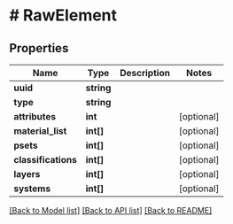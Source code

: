 # # RawElement

## Properties

Name | Type | Description | Notes
------------ | ------------- | ------------- | -------------
**uuid** | **string** |  |
**type** | **string** |  |
**attributes** | **int** |  | [optional]
**material_list** | **int[]** |  | [optional]
**psets** | **int[]** |  | [optional]
**classifications** | **int[]** |  | [optional]
**layers** | **int[]** |  | [optional]
**systems** | **int[]** |  | [optional]

[[Back to Model list]](../../README.md#models) [[Back to API list]](../../README.md#endpoints) [[Back to README]](../../README.md)
